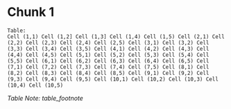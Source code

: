 <!--
Cluster: 1
Nodes: 2
Pages: [1]
Reading Order: 6-7
Categories: {'table': 1, 'table_footnote': 1}
-->

# Chunk 1


```
Table:
Cell (1,1) Cell (1,2] Cell (1,3] Cell (1,4) Cell (1,5) Cell (2,1) Cell (2,2) Cell (2,3) Cell (2,4) Cell (2,5) Cell (3,1) Cell (3,2) Cell (3,3) Cell (3,4) Cell (3,5) Cell (4,1) Cell (4,2) Cell (4,3) Cell (4,4) Cell (4,5) Cell (5,1) Cell (5,2) Cell (5,3) Cell (5,4) Cell (5,5) Cell (6,1) Cell (6,2) Cell (6,3) Cell (6,4) Cell (6,5) Cell (7,1) Cell (7,2) Cell (7,3) Cell (7,4) Cell (7,5) Cell (8,1) Cell (8,2) Cell (8,3) Cell (8,4) Cell (8,5) Cell (9,1) Cell (9,2) Cell (9,3) Cell (9,4) Cell (9,5) Cell (10,1) Cell (10,2) Cell (10,3) Cell (10,4) Cell (10,5)
```


_Table Note: table_footnote_
